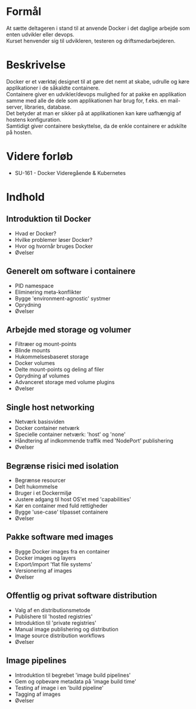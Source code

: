 # Formål
At sætte deltageren i stand til at anvende Docker i det daglige arbejde som enten udvikler eller devops.  
Kurset henvender sig til udvikleren, testeren og driftsmedarbejderen.

# Beskrivelse
Docker er et værktøj designet til at gøre det nemt at skabe, udrulle og køre applikationer i de såkaldte containere.   
Containere giver en udvikler/devops mulighed for at pakke en applikation samme med alle de dele som applikationen har brug for, f.eks. en mail-server, libraries, database.  
Det betyder at man er sikker på at applikationen kan køre uafhængig af hostens konfiguration.  
Samtidigt giver containere beskyttelse, da de enkle containere er adskilte på hosten.

# Videre forløb
  * SU-161 - Docker Videregående & Kubernetes

# Indhold 
## Introduktion til Docker
  * Hvad er Docker?
  * Hvilke problemer løser Docker?
  * Hvor og hvornår bruges Docker
  * Øvelser

## Generelt om software i containere
  * PID namespace
  * Eliminering meta-konflikter
  * Bygge 'environment-agnostic' systmer
  * Oprydning
  * Øvelser

## Arbejde med storage og volumer
  * Filtræer og mount-points
  * Blinde mounts
  * Hukommelsesbaseret storage
  * Docker volumes
  * Delte mount-points og deling af filer
  * Oprydning af volumes
  * Advanceret storage med volume plugins
  * Øvelser

## Single host networking
  * Netværk basisviden
  * Docker container netværk
  * Specielle container netværk: 'host' og 'none'
  * Håndtering af indkommende traffik med 'NodePort' publishering
  * Øvelser

## Begrænse risici med isolation
  * Begrænse resourcer
  * Delt hukommelse
  * Bruger i et Dockermiljø
  * Justere adgang til host OS'et med 'capabilities'
  * Kør en container med fuld rettigheder
  * Bygge 'use-case' tilpasset containere
  * Øvelser

## Pakke software med images
  * Bygge Docker images fra en container
  * Docker images og layers
  * Export/import 'flat file systems'
  * Versionering af images
  * Øvelser

## Offentlig og privat software distribution
  * Valg af en distributionsmetode
  * Publishere til 'hosted registries'
  * Introduktion til 'private registries'
  * Manual image publishering og distribution
  * Image source distribution workflows
  * Øvelser

## Image pipelines
  * Introduktion til begrebet 'image build pipelines'
  * Gem og opbevare metadata på 'image build time'
  * Testing af image i en 'build pipeline'
  * Tagging af images
  * Øvelser
